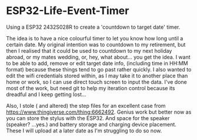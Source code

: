 # ESP32-Life-Event-Timer
Using a ESP32 2432S028R to create a 'countdown to target date' timer.

The idea is to have a nice colourful timer to let you know how long until a certain date. My original intention was to countdown to my retirement, but then I realised that it could be used to countdown to my next holiday abroad, or my mates wedding, or, hey, what about... you get the idea.
I want to be able to add, remove or edit target date info, (including time in HH:MM format) because these things tend to go past rather quickly.
I also wanted to edit the wifi credentials stored within, as I may take it to another place than home or work, so I can use direct touch screen to input the data.
I've done most of the work, but need git to help my iteration control because its dreadful and I keep getting lost...

Also, I stole ( and altered) the step files for an excellent case from https://www.thingiverse.com/thing:6662492. 
Genius work but better now as you can store the stylus with the ESP32. And space for the speaker (speaker? ...yes.) and battery storage and charging device placement.
These I will upload at a later date as I'm struggling to do so now.

